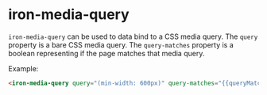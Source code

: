 # iron-media-query

`iron-media-query` can be used to data bind to a CSS media query.
The `query` property is a bare CSS media query.
The `query-matches` property is a boolean representing if the page matches that media query.

Example:

```html
<iron-media-query query="(min-width: 600px)" query-matches="{{queryMatches}}"></iron-media-query>
```
